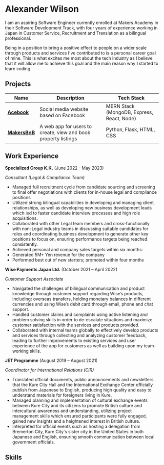 # Alexander Wilson

I am an aspiring Software Engineer currently enrolled at Makers Academy in their Software Development Track, with four years of experience working in Japan in Customer Service, Recruitment and Translation as a bilingual professional. 

Being in a position to bring a positive effect to people on a wider scale through products and services I've contributed to is a personal career goal of mine. This is what excites me most about the tech industry as I believe that it will allow me to achieve this goal and the main reason why I started to learn coding.

## Projects

| Name            | Description                             | Tech Stack          |
| --------------- | --------------------------------------- | ------------------- |
| [**Acebook**](https://github.com/spcmarine/Acebook-Web-App)     | Social media website based on Facebook  | MERN Stack (MongoDB, Express, React, Node)                    |
| [**MakersBnB**](https://github.com/denisecodes/makersbnb)    | A web app for users to create, view and book property listings  | Python, Flask, HTML, CSS

## Work Experience

**Specialized Group K.K.**	(June 2022 - May 2023)

*Consultant (Legal & Compliance Team)*						                           
- Managed full recruitment cycle from candidate sourcing and screening to final offer negotiations with clients for in-house legal and compliance positions
- Utilized strong bilingual capabilities in developing and managing client relationships, as well as developing new business development leads which led to faster candidate interview processes and high role acquisitions.
- Collaborated with other Legal team members and cross-functionally with non-Legal industry teams in discussing suitable candidates for roles and coordinating business development to generate other key positions to focus on, ensuring performance targets being reached consistently. 
- Achieved personal and company sales targets within six months:
- Generated 5M+ Yen revenue for the company
- Performed best out of new starters; promoted within four months

**Wise Payments Japan Ltd.**  (October 2021 – April 2022)

*Customer Support Associate*						         		               
- Navigated the challenges of bilingual communication and product knowledge through customer support regarding Wise’s products, including: overseas transfers, holding monetary balances in different currencies and using Wise’s debit card through email, phone and chat support.
- Handled customer claims and complaints using active listening and problem solving skills in order to de-escalate situations and maximize customer satisfaction with the services and products provided. 
- Collaborated with internal teams globally to effectively develop products and services through collecting and analyzing customer feedback, leading to further improvements to existing services and user experience of the app for customers as well as building upon my team-working skills.

**JET Programme**  (August 2019 – August 2021)

*Coordinator for International Relations (CIR)*						                
- Translated official documents, public announcements and newsletters that the Kure City Hall and the International Exchange Center officially publish from Japanese to English, producing high quality and easy to understand materials for foreigners living in Kure. 
- Managed planning and implementation of cultural exchange events between Kure City and its citizens to promote British culture and intercultural awareness and understanding, utilizing project management skills  which ensured participants were fully engaged, gained new insights and a heightened interest in British culture.
- Interpreted for official events such as hosting a delegation from Bremerton City, Kure City's sister city in the United States in both Japanese and English, ensuring smooth communication between local government officials.

## Skills

